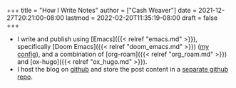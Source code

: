 +++
title = "How I Write Notes"
author = ["Cash Weaver"]
date = 2021-12-27T20:21:00-08:00
lastmod = 2022-02-20T11:35:19-08:00
draft = false
+++

-   I write and publish using [Emacs]({{< relref "emacs.md" >}}), specifically [Doom Emacs]({{< relref "doom_emacs.md" >}}) ([my config](https://github.com/cashweaver/dotfiles/blob/main/config/doom/config.org)), and a combination of [org-roam]({{< relref "org_roam.md" >}}) and [ox-hugo]({{< relref "ox_hugo.md" >}}).
-   I host the blog on [github](https://github.com/cashweaver/cashweaver.com) and store the post content in a [separate github repo](https://github.com/cashweaver/roam).
